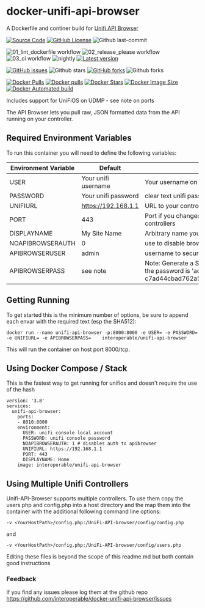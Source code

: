 # docker-unifi-api-browser

A Dockerfile and continer build for [Unifi API Browser](https://github.com/Art-of-WiFi/UniFi-API-browser)

<!-- BADGIE TIME -->
<!-- END BADGIE TIME -->
[![Source Code](https://img.shields.io/badge/source-GitHub-blue.svg?style=flat)](https://github.com/interoperable/dockerfile-unifi-api-browser)
[![GitHub License](https://img.shields.io/github/license/interoperable/dockerfile-unifi-api-browser)](./License)
![Github last-commit](https://img.shields.io/github/last-commit/interoperable/dockerfile-unifi-api-browser)

![01_lint_dockerfile workflow](https://github.com/interoperable/dockerfile-unifi-api-browser/actions/workflows/01_lint_dockerfile.yml/badge.svg?label=build&style=flat-square&branch=main)
![02_release_please workflow](https://github.com/interoperable/dockerfile-unifi-api-browser/actions/workflows/02_release_please.yml/badge.svg?label=build&style=flat-square&branch=main)
![03_ci workflow](https://github.com/interoperable/dockerfile-unifi-api-browser/actions/workflows/03_ci.yml/badge.svg?label=build&style=flat-square&branch=main)
![nightly](https://github.com/interoperable/dockerfile-unifi-api-browser/actions/workflows/nightly.yml/badge.svg?label=build&style=flat-square&branch=main)
[![Latest version](https://img.shields.io/github/tag/interoperable/dockerfile-unifi-api-browser.svg?label=release&style=flat&maxAge=3600)](https://github.com/interoperable/dockerfile-unifi-api-browser/tags)

[![GitHub issues](https://img.shields.io/github/issues/interoperable/dockerfile-unifi-api-browser.svg)](https://github.com/interoperable/dockerfile-unifi-api-browser/issues)
![Github stars](https://badgen.net/github/stars/interoperable/dockerfile-unifi-api-browser?icon=github&label=stars)
[![GitHub forks](https://img.shields.io/github/forks/interoperable/dockerfile-unifi-api-browser.svg)](https://github.com/interoperable/dockerfile-unifi-api-browser/network)
![Github forks](https://badgen.net/github/forks/interoperable/dockerfile-unifi-api-browser?icon=github&label=forks)

[![Docker Pulls](https://badgen.net/docker/pulls/interoperable/unifi-api-browser?icon=docker&label=pulls)](https://hub.docker.com/r/interoperable/unifi-api-browser)
[![Docker pulls](https://img.shields.io/docker/pulls/interoperable/unifi-api-browser.svg?style=plastic)](https://hub.docker.com/r/interoperable/unifi-api-browser)
[![Docker Stars](https://badgen.net/docker/stars/interoperable/unifi-api-browser?icon=docker&label=stars)](https://hub.docker.com/r/interoperable/unifi-api-browser/)
[![Docker Image Size](https://badgen.net/docker/size/interoperable/unifi-api-browser?icon=docker&label=image%20size)](https://hub.docker.com/r/interoperable/unifi-api-browser/)
[![Docker Automated build](https://img.shields.io/docker/automated/interoperable/unifi-api-browser.svg)](https://hub.docker.com/v2/repositories/interoperable/unifi-api-browser/autobuild/)


Includes support for UniFiOS on UDMP - see note on ports

The API Browser lets you pull raw, JSON formatted data from the API running on your controller.

## Required Environment Variables
 To run this container you will need to define the following variables:

|Environment Variable|Default|Explanation|
|---|---|---|
|USER|Your unifi username|Your username on unifi console - consider creating a restricted user|
|PASSWORD|Your unifi password|clear text unifi password|
|UNIFIURL|https://192.168.1.1|URL to your controller *without* the port or trailing / on the URL|
|PORT|443|Port if you changed the port unifi is running on - default env var setting 443 is now the default for UDM / UDMP for older UniFiOS based controllers change to 8443 controllers|
|DISPLAYNAME|My Site Name|Arbitrary name you want to refer to this site as in API Browser|
|NOAPIBROWSERAUTH|0| use to disable browser auth|
|APIBROWSERUSER|admin|username to secure the API Browser instance|
|APIBROWSERPASS|see note|Note: Generate a SHA512 of the password you want and put here, you can use a tool like https://abunchofutils.com/u/computing/sha512-hash-calculator/ by default the password is 'admin' i.e. c7ad44cbad762a5da0a452f9e854fdc1e0e7a52a38015f23f3eab1d80b931dd472634dfac71cd34ebc35d16ab7fb8a90c81f975113d6c7538dc69dd8de9077ec|

## Getting Running
To get started this is the minimum number of options, be sure to append each envar with the required text (esp the SHA512):

`docker run --name unifi-api-browser -p:8000:8000 -e USER= -e PASSWORD= -e UNIFIURL= -e APIBROWSERPASS=    interoperable/unifi-api-browser`

This will run the container on host port 8000/tcp.

## Using Docker Compose / Stack

This is the fastest way to get running for unifios and doesn't require the use of the hash
```
version: '3.8'
services:
  unifi-api-browser:
    ports:
    - 8010:8000
    environment:
      USER: unifi console local account 
      PASSWORD: unifi console password
      NOAPIBROWSERAUTH: 1 # disables auth to apibrowser
      UNIFIURL: https://192.168.1.1
      PORT: 443
      DISPLAYNAME: Home
    image: interoperable/unifi-api-browser
 ```   

## Using Multiple Unifi Controllers

Unifi-API-Browser supports multiple controllers.  To use them copy the users.php and config.php into a host directory and the map them into the container with the additional following command line options:

`-v <YourHostPath>/config.php:/UniFi-API-browser/config/config.php` 

and

`-v <YourHostPath>/config.php:/UniFi-API-browser/config/users.php`

Editing these files is beyond the scope of this readme.md but both contain good instructions

### Feedback
If you find any issues please log them at the github repo https://github.com/interoperable/docker-unifi-api-browser/issues

